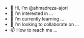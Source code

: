 - 👋 Hi, I’m @ahmadreza-ajori
- 👀 I’m interested in ...
- 🌱 I’m currently learning ...
- 💞️ I’m looking to collaborate on ...
- 📫 How to reach me ...

<!---
ahmadreza-ajori/ahmadreza-ajori is a ✨ special ✨ repository because its `README.md` (this file) appears on your GitHub profile.
You can click the Preview link to take a look at your changes.
--->
